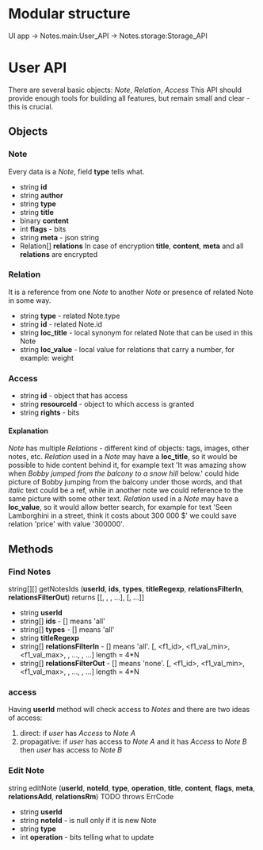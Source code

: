 # Modular structure
UI app -> Notes.main:User_API -> Notes.storage:Storage_API

# User API
There are several basic objects: *Note*, *Relation*, *Access*
This API should provide enough tools for building all features, but remain small and clear - this is crucial.

## Objects
### Note
Every data is a *Note*, field **type** tells what.
* string **id**
* string **author**
* string **type**
* string **title**
* binary **content**
* int **flags** - bits <is content=binary utf8><is all data encrypted>
* string **meta** - json string
* Relation[] **relations**
In case of encryption **title**, **content**, **meta** and all **relations** are encrypted  

### Relation
It is a reference from one *Note* to another *Note* or presence of related Note in some way.
* string **type** - related Note.type
* string **id** - related Note.id
* string **loc_title** - local synonym for related Note that can be used in this Note
* string **loc_value** - local value for relations that carry a number, for example: weight

### Access
* string **id** - object that has access
* string **resourceId** - object to which access is granted
* string **rights** - bits <create access><remove><write><read>

#### Explanation
*Note* has multiple *Relations* - different kind of objects: tags, images, other notes, etc.
*Relation* used in a *Note* may have a **loc_title**, so it would be possible to hide content behind it, for example text 'It was amazing show when _Bobby jumped from the balcony to a snow hill_ below.' could hide picture of Bobby jumping from the balcony under those words, and that _italic_ text could be a ref, while in another note we could reference to the same picture with some other text.
*Relation* used in a *Note* may have a **loc_value**, so it would allow better search, for example for text 'Seen Lamborghini in a street, think it costs about 300 000 $' we could save relation 'price' with value '300000'.

## Methods

### Find Notes
string[][] getNotesIds (**userId**, **ids**, **types**, **titleRegexp**, **relationsFilterIn**, **relationsFilterOut**)
returns [[<type1>, <id1>, <id2>, ...], [<type2>, ...]]
* string **userId**
* string[] **ids** - [] means 'all'
* string[] **types** - [] means 'all'
* string **titleRegexp**
* string[] **relationsFilterIn** - [] means 'all'. [<type1>, <f1_id>, <f1_val_min>, <f1_val_max>, <f2>, ..., <type2>, ...] length = 4*N
* string[] **relationsFilterOut** - [] means 'none'. [<type1>, <f1_id>, <f1_val_min>, <f1_val_max>, <f2>, ..., <type2>, ...] length = 4*N
### access
Having **userId** method will check access to *Notes* and there are two ideas of access:
1. direct: if *user* has *Access* to *Note A*
2. propagative: if *user* has access to *Note A* and it has *Access* to *Note B* then *user* has access to *Note B*

### Edit Note
string editNote (**userId**, **noteId**, **type**, **operation**, **title**, **content**, **flags**, **meta**, **relationsAdd**, **relationsRm**)
TODO throws ErrCode
* string **userId**
* string **noteId** - is null only if it is new Note
* string **type**
* int **operation** - bits telling what to update <relations><meta><flags><content><title><delete>
* string **title**
* binary **content**
* int **flags**
* string **meta**
* string[] **relationsAdd** - [<type1>, <id1>, <loc_title1>, <loc_value1>, <type2>, ...] length = 4*N
* string[] **relationsRm** - [<type1>, <id1>, <type2>, ...] length = 2*N

### Get Access
int getAccess (**userId**, **noteIdA**, **noteIdB**)
returns bits <create access><remove><write><read>
* string **userId**
* string **noteIdA** - note with access
* string **noteIdB** - resource note

### Edit Access
editAccess (**userId**, **noteIdA**, **noteIdB**, **rights**)
TODO throws ErrCode
User gives *Note A* access to *Note B*, only if user has access 'create' to *Note B*
* string **userId**
* string **noteIdA** - note with access
* string **noteIdB** - resource note
* string **rights** - bits <create access><remove><write><read>

## Example scenarios
### Adding note with inline tags and a file
1. User
    1. writes title 'Dalmatin'
    2. writes text 'Seen a #dog in a #park today'
    3. loads a picture
    4. presses 'save'
2. App
    1. finds tags in text 'dog' and 'park'
    2. finds tag 'park' that is [parkTagId, 'park']
    ```
    getNotesIds(userId, [], ['tag'], 'park', [], [])
    or
    getNotesIds(userId, [], ['tag'], '^park$', [], [])
    ```
    3. creates tag
    ```
    dogTagId = editNote(
        userId,
        null,
        'tag',
        111110,
        'dog',
        <binary dog text>,
        10,
        dogTagMeta,
        [],
        []
    )
    ```
    4. creates image
    ```
    dogImageId = editNote(
        userId,
        null,
        'image',
        111110,
        dogImageTitle,
        <binary image content>,
        00,
        dogImageMeta,
        [],
        []
    )
    ```
    5. creates note with relations
    ```
    dogNoteId = editNote(
        userId,
        null,
        'note',
        111110,
        'Dalmatin',
        <binary note text>,
        10,
        newNoteMeta,
        ['tag', dogTagId, 'dog', null, 'tag', parkTagId, 'park', null],
        []
    )
    ```

### Renaming a tag
When user renames tag 'dog' to 'dogs' in list of tags record [dogTagId, 'dog'] changes to [dogTagId, 'dogs']. It allows existing inline tags remain same and be used more times in a note where they are already present. In notes without tag 'dog' user now will be able to use tag 'dogs'.

## Questions
Author - set on create
Access rights - *Access*
C++ compatible API -
Full text search -

# Storage API
